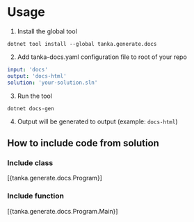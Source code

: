 Usage
=============================================================

1. Install the global tool

```
dotnet tool install --global tanka.generate.docs
```

2. Add tanka-docs.yaml configuration file to root of your repo

```yaml
input: 'docs'
output: 'docs-html'
solution: 'your-solution.sln'
```

3. Run the tool

```
dotnet docs-gen
```

4. Output will be generated to output (example: `docs-html`)


## How to include code from solution

### Include class

[{tanka.generate.docs.Program}]

### Include function

[{tanka.generate.docs.Program.Main}]
